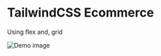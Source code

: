# TailwindCSS Ecommerce

Using flex and, grid

![Demo image](https://github.com/ducchungtx/tailwindcss-ecommerce/blob/master/demo.png?raw=true)
